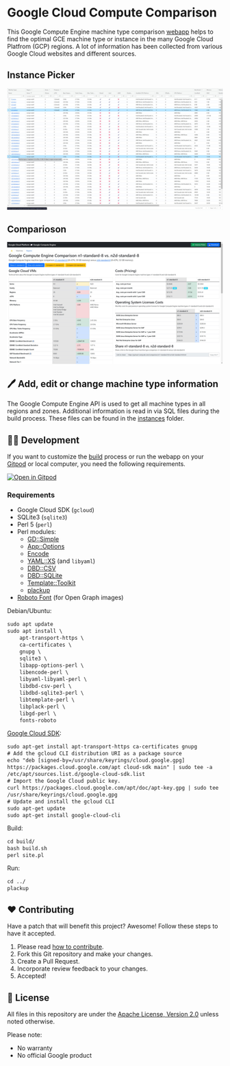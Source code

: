 # Google Cloud Compute Comparison

This Google Compute Engine machine type comparison [webapp](https://gcloud-compute.com/) helps to find the optimal GCE machine type or instance in the many Google Cloud Platfrom (GCP) regions. A lot of information has been collected from various Google Cloud websites and different sources.

## Instance Picker

[![Screenshot: gcloud-compute.com - Instance Picker](./img/grid.jpg?v1)](https://gcloud-compute.com/)

## Comparioson

[![Screenshot: gcloud-compute.com - Comparison](./img/compare.jpg?v1)](https://gcloud-compute.com/comparison/n1-standard-8/vs/n2d-standard-8.html)

## 🖊️ Add, edit or change machine type information

The Google Compute Engine API is used to get all machine types in all regions and zones.
Additional information is read in via SQL files during the build process.
These files can be found in the [instances](./instances/) folder.

## 🧑‍💻 Development

If you want to customize the [build](./build/) process or run the webapp on your [Gitpod](https://gitpod.io/#https://github.com/Cyclenerd/google-cloud-compute-machine-types) or local computer,
you need the following requirements.

[![Open in Gitpod](https://gitpod.io/button/open-in-gitpod.svg)](https://gitpod.io/#https://github.com/Cyclenerd/google-cloud-compute-machine-types)

### Requirements

* Google Cloud SDK (`gcloud`)
* SQLite3 (`sqlite3`)
* Perl 5 (`perl`)
* Perl modules:
	* [GD::Simple](https://metacpan.org/pod/GD::Simple)
	* [App::Options](https://metacpan.org/pod/App::Options)
	* [Encode](https://metacpan.org/pod/Encode)
	* [YAML::XS](https://metacpan.org/pod/YAML::XS) (and `libyaml`)
	* [DBD::CSV](https://metacpan.org/pod/DBD::CSV)
	* [DBD::SQLite](https://metacpan.org/pod/DBD::SQLite)
	* [Template::Toolkit](https://metacpan.org/pod/Template::Toolkit)
	* [plackup](https://metacpan.org/dist/Plack/view/script/plackup)
* [Roboto Font](https://fonts.google.com/specimen/Roboto) (for Open Graph images)

Debian/Ubuntu:
```shell
sudo apt update
sudo apt install \
	apt-transport-https \
	ca-certificates \
	gnupg \
	sqlite3 \
	libapp-options-perl \
	libencode-perl \
	libyaml-libyaml-perl \
	libdbd-csv-perl \
	libdbd-sqlite3-perl \
	libtemplate-perl \
	libplack-perl \
	libgd-perl \
	fonts-roboto
```

[Google Cloud SDK](https://cloud.google.com/sdk/docs/install#deb):
```shell
sudo apt-get install apt-transport-https ca-certificates gnupg
# Add the gcloud CLI distribution URI as a package source
echo "deb [signed-by=/usr/share/keyrings/cloud.google.gpg] https://packages.cloud.google.com/apt cloud-sdk main" | sudo tee -a /etc/apt/sources.list.d/google-cloud-sdk.list
# Import the Google Cloud public key.
curl https://packages.cloud.google.com/apt/doc/apt-key.gpg | sudo tee /usr/share/keyrings/cloud.google.gpg
# Update and install the gcloud CLI
sudo apt-get update
sudo apt-get install google-cloud-cli
```

Build:
```shell
cd build/
bash build.sh
perl site.pl
```

Run:
```shell
cd ../
plackup
```

## ❤️ Contributing

Have a patch that will benefit this project?
Awesome! Follow these steps to have it accepted.

1. Please read [how to contribute](CONTRIBUTING.md).
1. Fork this Git repository and make your changes.
1. Create a Pull Request.
1. Incorporate review feedback to your changes.
1. Accepted!


## 📜 License

All files in this repository are under the [Apache License, Version 2.0](LICENSE) unless noted otherwise.

Please note:

* No warranty
* No official Google product